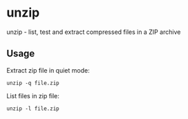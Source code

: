 # unzip

unzip - list, test and extract compressed files in a ZIP archive

## Usage

Extract zip file in quiet mode:
```shell
unzip -q file.zip
```

List files in zip file:
```shell
unzip -l file.zip
```
